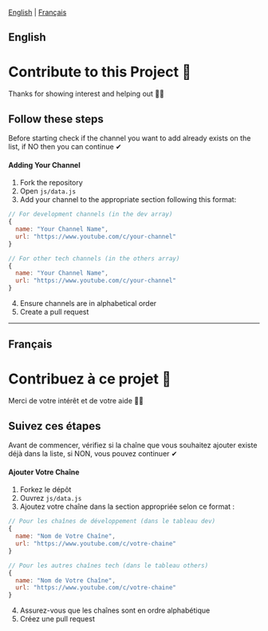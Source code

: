 [English](#english) | [Français](#français)
## English
# Contribute to this Project 🤝

Thanks for showing interest and helping out 🤙🏾

## Follow these steps

Before starting check if the channel you want to add already exists on the list, if NO then you can continue ✔
 

#### Adding Your Channel

1. Fork the repository
2. Open `js/data.js`
3. Add your channel to the appropriate section following this format:
```javascript
// For development channels (in the dev array)
{
  name: "Your Channel Name",
  url: "https://www.youtube.com/c/your-channel"
}

// For other tech channels (in the others array)
{
  name: "Your Channel Name",
  url: "https://www.youtube.com/c/your-channel"
}
```
4. Ensure channels are in alphabetical order
5. Create a pull request

------------------------------------------------------------------------------------------------
## Français

# Contribuez à ce projet 🤝

Merci de votre intérêt et de votre aide 🤙🏾
## Suivez ces étapes

Avant de commencer, vérifiez si la chaîne que vous souhaitez ajouter existe déjà dans la liste, si NON, vous pouvez continuer ✔



#### Ajouter Votre Chaîne

1. Forkez le dépôt
2. Ouvrez `js/data.js`
3. Ajoutez votre chaîne dans la section appropriée selon ce format :
```javascript
// Pour les chaînes de développement (dans le tableau dev)
{
  name: "Nom de Votre Chaîne",
  url: "https://www.youtube.com/c/votre-chaine"
}

// Pour les autres chaînes tech (dans le tableau others)
{
  name: "Nom de Votre Chaîne",
  url: "https://www.youtube.com/c/votre-chaine"
}
```
4. Assurez-vous que les chaînes sont en ordre alphabétique
5. Créez une pull request